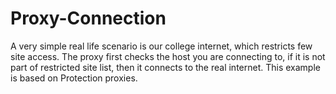 # Proxy-Connection
A very simple real life scenario is our college internet, which restricts few site access. The proxy first checks the host you are connecting to, if it is not part of restricted site list, then it connects to the real internet. This example is based on Protection proxies.
